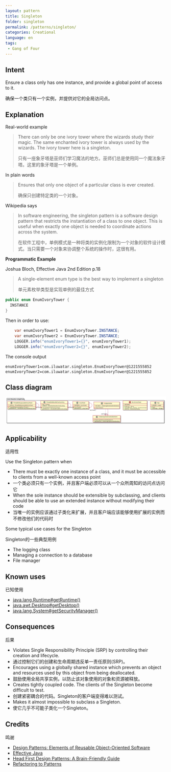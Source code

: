```yaml
---
layout: pattern
title: Singleton
folder: singleton
permalink: /patterns/singleton/
categories: Creational
language: en
tags:
 - Gang of Four
---
```


## Intent

Ensure a class only has one instance, and provide a global point of access to it.

确保一个类只有一个实例，并提供对它的全局访问点。

## Explanation

Real-world example

> There can only be one ivory tower where the wizards study their magic. The same enchanted ivory 
> tower is always used by the wizards. The ivory tower here is a singleton.
> 
> 只有一座象牙塔是巫师们学习魔法的地方。巫师们总是使用同一个魔法象牙塔。这里的象牙塔是一个单例。

In plain words

> Ensures that only one object of a particular class is ever created.
> 
> 确保只创建特定类的一个对象。

Wikipedia says

> In software engineering, the singleton pattern is a software design pattern that restricts the 
> instantiation of a class to one object. This is useful when exactly one object is needed to 
> coordinate actions across the system.
> 
> 在软件工程中，单例模式是一种将类的实例化限制为一个对象的软件设计模式。当只需要一个对象来协调整个系统的操作时，这很有用。

**Programmatic Example**

Joshua Bloch, Effective Java 2nd Edition p.18

> A single-element enum type is the best way to implement a singleton
> 
> 单元素枚举类型是实现单例的最佳方式

```java
public enum EnumIvoryTower {
  INSTANCE
}
```

Then in order to use:

```java
    var enumIvoryTower1 = EnumIvoryTower.INSTANCE;
    var enumIvoryTower2 = EnumIvoryTower.INSTANCE;
    LOGGER.info("enumIvoryTower1={}", enumIvoryTower1);
    LOGGER.info("enumIvoryTower2={}", enumIvoryTower2);
```

The console output

```
enumIvoryTower1=com.iluwatar.singleton.EnumIvoryTower@1221555852
enumIvoryTower2=com.iluwatar.singleton.EnumIvoryTower@1221555852
```

## Class diagram

![alt text](./etc/singleton.urm.png "Singleton pattern class diagram")

## Applicability
适用性

Use the Singleton pattern when

* There must be exactly one instance of a class, and it must be accessible to clients from a well-known access point
* 一个类必须只有一个实例，并且客户端必须可以从一个众所周知的访问点访问它
* When the sole instance should be extensible by subclassing, and clients should be able to use an extended instance without modifying their code
* 当唯一的实例应该通过子类化来扩展，并且客户端应该能够使用扩展的实例而不修改他们的代码时

Some typical use cases for the Singleton

Singleton的一些典型用例

* The logging class
* Managing a connection to a database
* File manager

## Known uses
已知使用

* [java.lang.Runtime#getRuntime()](http://docs.oracle.com/javase/8/docs/api/java/lang/Runtime.html#getRuntime%28%29)
* [java.awt.Desktop#getDesktop()](http://docs.oracle.com/javase/8/docs/api/java/awt/Desktop.html#getDesktop--)
* [java.lang.System#getSecurityManager()](http://docs.oracle.com/javase/8/docs/api/java/lang/System.html#getSecurityManager--)


## Consequences
后果

* Violates Single Responsibility Principle (SRP) by controlling their creation and lifecycle.
* 通过控制它们的创建和生命周期违反单一责任原则(SRP)。
* Encourages using a globally shared instance which prevents an object and resources used by this object from being deallocated.     
* 鼓励使用全局共享实例，以防止该对象使用的对象和资源被释放。
* Creates tightly coupled code. The clients of the Singleton become difficult to test.
* 创建紧密耦合的代码。Singleton的客户端变得难以测试。
* Makes it almost impossible to subclass a Singleton.
* 使它几乎不可能子类化一个Singleton。

## Credits
鸣谢

* [Design Patterns: Elements of Reusable Object-Oriented Software](https://www.amazon.com/gp/product/0201633612/ref=as_li_tl?ie=UTF8&camp=1789&creative=9325&creativeASIN=0201633612&linkCode=as2&tag=javadesignpat-20&linkId=675d49790ce11db99d90bde47f1aeb59)
* [Effective Java](https://www.amazon.com/gp/product/0134685997/ref=as_li_tl?ie=UTF8&camp=1789&creative=9325&creativeASIN=0134685997&linkCode=as2&tag=javadesignpat-20&linkId=4e349f4b3ff8c50123f8147c828e53eb)
* [Head First Design Patterns: A Brain-Friendly Guide](https://www.amazon.com/gp/product/0596007124/ref=as_li_tl?ie=UTF8&camp=1789&creative=9325&creativeASIN=0596007124&linkCode=as2&tag=javadesignpat-20&linkId=6b8b6eea86021af6c8e3cd3fc382cb5b)
* [Refactoring to Patterns](https://www.amazon.com/gp/product/0321213351/ref=as_li_tl?ie=UTF8&camp=1789&creative=9325&creativeASIN=0321213351&linkCode=as2&tag=javadesignpat-20&linkId=2a76fcb387234bc71b1c61150b3cc3a7)
